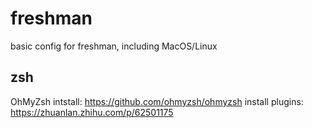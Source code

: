 # freshman
basic config for freshman, including MacOS/Linux

## zsh
OhMyZsh intstall: https://github.com/ohmyzsh/ohmyzsh
install plugins: https://zhuanlan.zhihu.com/p/62501175
